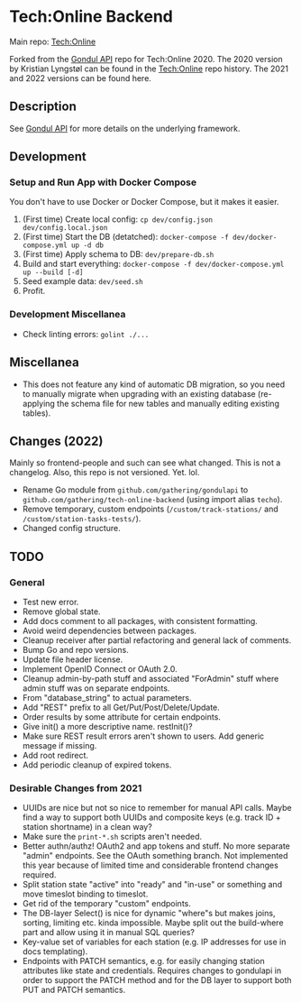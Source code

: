 # Tech:Online Backend

Main repo: [Tech:Online](https://github.com/gathering/tech-online)

Forked from the [Gondul API](https://github.com/gathering/gondulapi) repo for Tech:Online 2020. The 2020 version by Kristian Lyngstøl can be found in the [Tech:Online](https://github.com/gathering/tech-online) repo history. The 2021 and 2022 versions can be found here.

## Description

See [Gondul API](https://github.com/gathering/gondulapi) for more details on the underlying framework.

## Development

### Setup and Run App with Docker Compose

You don't have to use Docker or Docker Compose, but it makes it easier.

1. (First time) Create local config: `cp dev/config.json dev/config.local.json`
1. (First time) Start the DB (detatched): `docker-compose -f dev/docker-compose.yml up -d db`
1. (First time) Apply schema to DB: `dev/prepare-db.sh`
1. Build and start everything: `docker-compose -f dev/docker-compose.yml up --build [-d]`
1. Seed example data: `dev/seed.sh`
1. Profit.

### Development Miscellanea

- Check linting errors: `golint ./...`

## Miscellanea

- This does not feature any kind of automatic DB migration, so you need to manually migrate when upgrading with an existing database (re-applying the schema file for new tables and manually editing existing tables).

## Changes (2022)

Mainly so frontend-people and such can see what changed. This is not a changelog. Also, this repo is not versioned. Yet. lol.

- Rename Go module from `github.com/gathering/gondulapi` to `github.com/gathering/tech-online-backend` (using import alias `techo`).
- Remove temporary, custom endpoints (`/custom/track-stations/` and `/custom/station-tasks-tests/`).
- Changed config structure.

## TODO

### General

- Test new error.
- Remove global state.
- Add docs comment to all packages, with consistent formatting.
- Avoid weird dependencies between packages.
- Cleanup receiver after partial refactoring and general lack of comments.
- Bump Go and repo versions.
- Update file header license.
- Implement OpenID Connect or OAuth 2.0.
- Cleanup admin-by-path stuff and associated "ForAdmin" stuff where admin stuff was on separate endpoints.
- From "database_string" to actual parameters.
- Add "REST" prefix to all Get/Put/Post/Delete/Update.
- Order results by some attribute for certain endpoints.
- Give init() a more descriptive name. restInit()?
- Make sure REST result errors aren't shown to users. Add generic message if missing.
- Add root redirect.
- Add periodic cleanup of expired tokens.

### Desirable Changes from 2021

- UUIDs are nice but not so nice to remember for manual API calls. Maybe find a way to support both UUIDs and composite keys (e.g. track ID + station shortname) in a clean way?
- Make sure the `print-*.sh` scripts aren't needed.
- Better authn/authz! OAuth2 and app tokens and stuff. No more separate "admin" endpoints. See the OAuth something branch. Not implemented this year because of limited time and considerable frontend changes required.
- Split station state "active" into "ready" and "in-use" or something and move timeslot binding to timeslot.
- Get rid of the temporary "custom" endpoints.
- The DB-layer Select() is nice for dynamic "where"s but makes joins, sorting, limiting etc. kinda impossible. Maybe split out the build-where part and allow using it in manual SQL queries?
- Key-value set of variables for each station (e.g. IP addresses for use in docs templating).
- Endpoints with PATCH semantics, e.g. for easily changing station attributes like state and credentials. Requires changes to gondulapi in order to support the PATCH method and for the DB layer to support both PUT and PATCH semantics.
